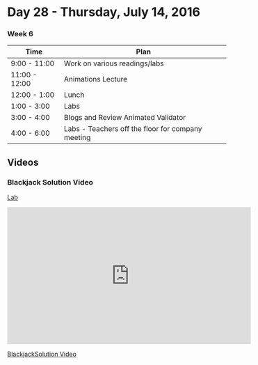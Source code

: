 # Day 28  - Thursday, July 14, 2016 

### Week 6


Time       | Plan     |
----------------|-------
9:00 - 11:00  | Work on various readings/labs
11:00 - 12:00 | Animations Lecture
12:00 - 1:00    | Lunch
1:00 - 3:00    | Labs
3:00 - 4:00  | Blogs and Review Animated Validator
4:00 - 6:00    | Labs - Teachers off the floor for company meeting

## Videos

### Blackjack Solution Video

[Lab](https://github.com/learn-co-students/swift-blackjack-lab-ios-0616)

<iframe width="560" height="315" src="https://www.youtube.com/embed/1w46kjXVN1w?rel=0&modestbranding=1" frameborder="0" allowfullscreen></iframe><p><a href="https://www.youtube.com/watch?v=1w46kjXVN1w">BlackjackSolution Video</a></p>
